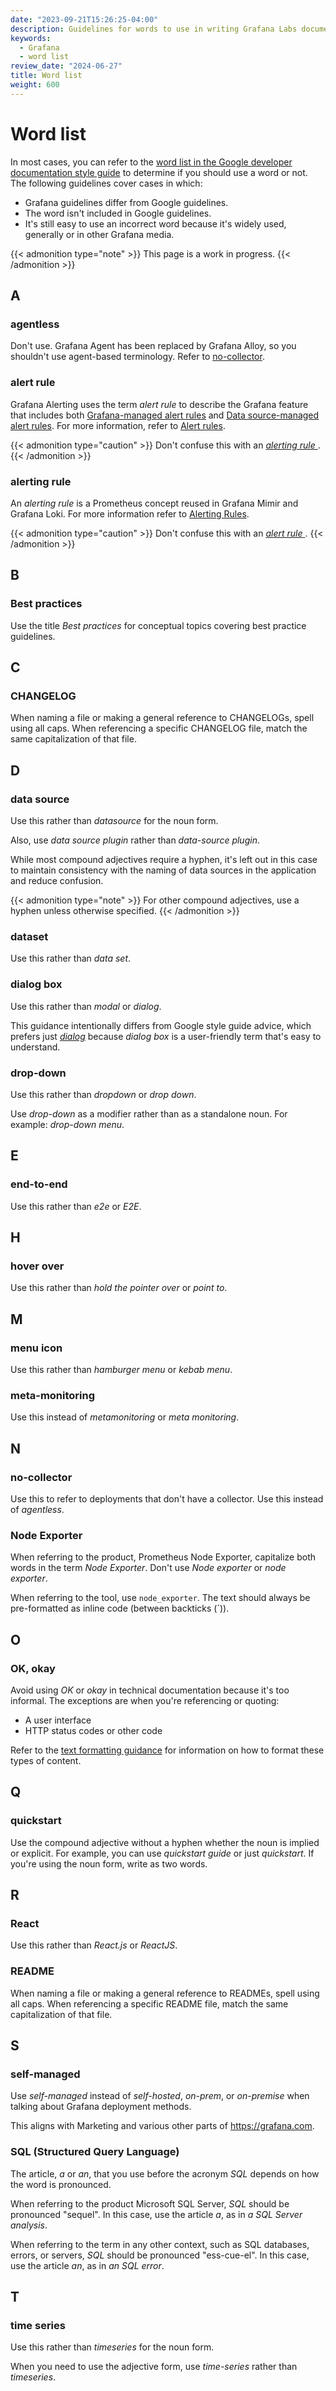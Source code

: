 ```yaml
---
date: "2023-09-21T15:26:25-04:00"
description: Guidelines for words to use in writing Grafana Labs documentation.
keywords:
  - Grafana
  - word list
review_date: "2024-06-27"
title: Word list
weight: 600
---
```


# Word list

In most cases, you can refer to the [word list in the Google developer documentation style guide](https://developers.google.com/style/word-list) to determine if you should use a word or not.
The following guidelines cover cases in which:

- Grafana guidelines differ from Google guidelines.
- The word isn't included in Google guidelines.
- It's still easy to use an incorrect word because it's widely used, generally or in other Grafana media.

{{< admonition type="note" >}}
This page is a work in progress.
{{< /admonition >}}

<!-- vale Grafana.Headings = NO -->
<!-- vale Grafana.Spelling = NO -->
<!-- vale Grafana.WordList = NO -->

## A

<!-- vale Grafana.Agentless = NO -->
<!-- This is demonstrating improper usage. -->

### agentless

Don't use.
Grafana Agent has been replaced by Grafana Alloy, so you shouldn't use agent-based terminology.
Refer to [no-collector](#no-collector).

<!-- vale Grafana.Agentless = YES -->

### alert rule

Grafana Alerting uses the term _alert rule_ to describe the Grafana feature that includes both [Grafana-managed alert rules](https://grafana.com/docs/grafana/latest/alerting/fundamentals/alert-rules/alert-rule-types/#grafana-managed-alert-rules) and [Data source-managed alert rules](https://grafana.com/docs/grafana/latest/alerting/fundamentals/alert-rules/alert-rule-types/#data-source-managed-alert-rules).
For more information, refer to [Alert rules](https://grafana.com/docs/grafana/latest/alerting/fundamentals/alert-rules/).

{{< admonition type="caution" >}}
Don't confuse this with an [_alerting rule_ ](#alerting-rule).
{{< /admonition >}}

### alerting rule

An _alerting rule_ is a Prometheus concept reused in Grafana Mimir and Grafana Loki.
For more information refer to [Alerting Rules](https://prometheus.io/docs/prometheus/latest/configuration/alerting_rules/).

{{< admonition type="caution" >}}
Don't confuse this with an [_alert rule_ ](#alert-rule).
{{< /admonition >}}

## B

### Best practices

Use the title _Best practices_ for conceptual topics covering best practice guidelines.

## C

### CHANGELOG

When naming a file or making a general reference to CHANGELOGs, spell using all caps.
When referencing a specific CHANGELOG file, match the same capitalization of that file.

## D

### data source

Use this rather than _datasource_ for the noun form.

Also, use _data source plugin_ rather than _data-source plugin_.

While most compound adjectives require a hyphen, it's left out in this case to maintain consistency with the naming of data sources in the application and reduce confusion.

{{< admonition type="note" >}}
For other compound adjectives, use a hyphen unless otherwise specified.
{{< /admonition >}}

### dataset

Use this rather than _data set_.

### dialog box

<!-- vale Grafana.DialogBox = NO -->

Use this rather than _modal_ or _dialog_.

This guidance intentionally differs from Google style guide advice, which prefers just [_dialog_](https://developers.google.com/style/word-list#dialog) because _dialog box_ is a user-friendly term that's easy to understand.

<!-- vale Grafana.YES = NO -->

### drop-down

<!-- vale Grafana.DropDown = NO -->
<!-- This is demonstrating improper usage. -->

Use this rather than _dropdown_ or _drop down_.

Use _drop-down_ as a modifier rather than as a standalone noun. For example: _drop-down menu_.

<!-- vale Grafana.DropDown = YES -->

## E

### end-to-end

<!-- vale Grafana.EndToEnd = NO -->
<!-- This is demonstrating improper usage. -->

Use this rather than _e2e_ or _E2E_.

<!-- vale Grafana.EndToEnd = YES -->
<!--
## F
## G -->

## H

### hover over

Use this rather than _hold the pointer over_ or _point to_.

<!--
## I
## J
## K
## L
-->

## M

### menu icon

Use this rather than _hamburger menu_ or _kebab menu_.

### meta-monitoring

<!-- vale Grafana.MetaMonitoring = NO -->
<!-- This is demonstrating improper usage. -->

Use this instead of _metamonitoring_ or _meta monitoring_.

<!-- vale Grafana.MetaMonitoring = YES -->

## N

### no-collector

<!-- vale Grafana.Agentless = NO -->
<!-- This is demonstrating improper usage. -->

Use this to refer to deployments that don't have a collector.
Use this instead of _agentless_.

<!-- vale Grafana.Agentless = YES -->

### Node Exporter

<!-- vale Grafana.PrometheusExporters = NO -->
<!-- This is demonstrating improper usage. -->

When referring to the product, Prometheus Node Exporter, capitalize both words in the term _Node Exporter_.
Don't use _Node exporter_ or _node exporter_.

<!-- vale Grafana.PrometheusExporters = YES -->

When referring to the tool, use `node_exporter`.
The text should always be pre-formatted as inline code (between backticks (\`)).

## O

<!-- vale Grafana.OK = NO -->
<!-- This is demonstrating improper usage. -->

### OK, okay

Avoid using _OK_ or _okay_ in technical documentation because it's too informal. The exceptions are when you're referencing or quoting:

- A user interface
- HTTP status codes or other code

Refer to the [text formatting guidance](https://grafana.com/docs/writers-toolkit/write/style-guide/style-conventions/#text-formatting) for information on how to format these types of content.

<!-- vale Grafana.OK = YES -->

<!--
## P -->

## Q

### quickstart

Use the compound adjective without a hyphen whether the noun is implied or explicit.
For example, you can use _quickstart guide_ or just _quickstart_.
If you're using the noun form, write as two words.

## R

### React

<!-- vale Grafana.React = NO -->
<!-- This is demonstrating improper usage. -->

Use this rather than _React.js_ or _ReactJS_.

<!-- vale Grafana.React = YES -->

### README

When naming a file or making a general reference to READMEs, spell using all caps.
When referencing a specific README file, match the same capitalization of that file.

## S

### self-managed

<!-- vale Grafana.SelfManaged = NO -->
<!-- This is demonstrating improper usage. -->

Use _self-managed_ instead of _self-hosted_, _on-prem_, or _on-premise_ when talking about Grafana deployment methods.

This aligns with Marketing and various other parts of <https://grafana.com>.

<!-- vale Grafana.SelfManaged = YES -->

### SQL (Structured Query Language)

The article, _a_ or _an_, that you use before the acronym _SQL_ depends on how the word is pronounced.

When referring to the product Microsoft SQL Server, _SQL_ should be pronounced "sequel".
In this case, use the article _a_, as in _a SQL Server analysis_.

When referring to the term in any other context, such as SQL databases, errors, or servers, _SQL_ should be pronounced "ess-cue-el".
In this case, use the article _an_, as in _an SQL error_.

## T

### time series

Use this rather than _timeseries_ for the noun form.

When you need to use the adjective form, use _time-series_ rather than _timeseries_.

<!--

## U

## V

## W

## X

-->
